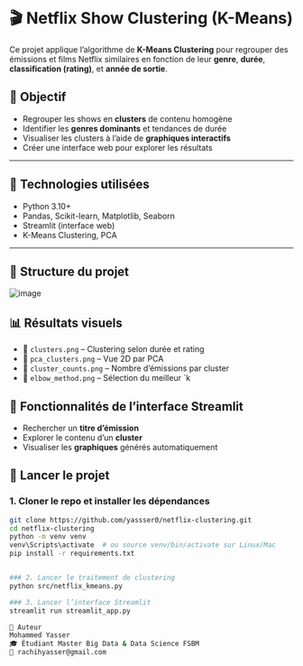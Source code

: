 # 🎬 Netflix Show Clustering (K-Means)

Ce projet applique l’algorithme de **K-Means Clustering** pour regrouper des émissions et films Netflix similaires en fonction de leur **genre**, **durée**, **classification (rating)**, et **année de sortie**.

## 📌 Objectif

- Regrouper les shows en **clusters** de contenu homogène
- Identifier les **genres dominants** et tendances de durée
- Visualiser les clusters à l’aide de **graphiques interactifs**
- Créer une interface web pour explorer les résultats

---

## 🧠 Technologies utilisées

- Python 3.10+
- Pandas, Scikit-learn, Matplotlib, Seaborn
- Streamlit (interface web)
- K-Means Clustering, PCA

---

## 📁 Structure du projet

![image](https://github.com/user-attachments/assets/3d9e9a10-dcc6-4b69-9127-a58dc1143f7a)


## 📊 Résultats visuels

- 📌 `clusters.png` – Clustering selon durée et rating
- 📌 `pca_clusters.png` – Vue 2D par PCA
- 📌 `cluster_counts.png` – Nombre d’émissions par cluster
- 📌 `elbow_method.png` – Sélection du meilleur `k

## 🧪 Fonctionnalités de l’interface Streamlit

- Rechercher un **titre d’émission**
- Explorer le contenu d’un **cluster**
- Visualiser les **graphiques** générés automatiquement

## 🚀 Lancer le projet

### 1. Cloner le repo et installer les dépendances

```bash
git clone https://github.com/yassser0/netflix-clustering.git
cd netflix-clustering
python -m venv venv
venv\Scripts\activate  # ou source venv/bin/activate sur Linux/Mac
pip install -r requirements.txt


### 2. Lancer le traitement de clustering
python src/netflix_kmeans.py

### 3. Lancer l’interface Streamlit
streamlit run streamlit_app.py 

📌 Auteur 
Mohammed Yasser 
🎓 Étudiant Master Big Data & Data Science FSBM 
📧 rachihyasser@gmail.com
